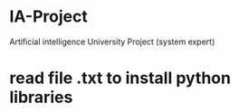 # IA-Project
Artificial intelligence University Project (system expert) 
# read file .txt to install python libraries 

